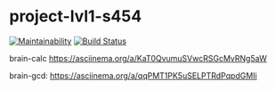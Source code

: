 # project-lvl1-s454
[![Maintainability](https://api.codeclimate.com/v1/badges/df4a66e5cca0712c8929/maintainability)](https://codeclimate.com/github/bukharovev/project-lvl1-s454/maintainability)
[![Build Status](https://travis-ci.org/bukharovev/project-lvl1-s454.svg?branch=master)](https://travis-ci.org/bukharovev/project-lvl1-s454) 

brain-calc https://asciinema.org/a/KaT0QvumuSVwcRSGcMvRNg5aW

brain-gcd: https://asciinema.org/a/qqPMT1PK5uSELPTRdPqpdGMIi

